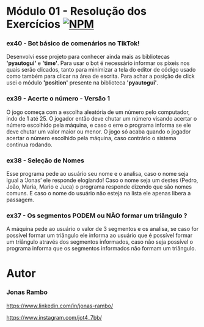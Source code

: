 # Módulo 01 - Resolução dos Exercícios    [![NPM](https://img.shields.io/npm/l/react)](https://github.com/devsuperior/sds1-wmazoni/blob/master/LICENSE) 

<h3>ex40 - Bot básico de comenários no TikTok!</h3>
<p>Desenvolvi esse projeto para conhecer ainda mais as bibliotecas <strong>'pyautogui'</strong> e <strong>'time'</strong>. Para usar o bot é necessário informar os pixeis nos quais serão clicados, tanto para minimizar a tela do editor de código usado como também para clicar na área de escrita. Para achar a posição de click usei o módulo <strong>'position'</strong> presente na biblioteca <strong>'pyautogui'</strong>.</p>


<h3>ex39 - Acerte o número - Versão 1</h3>
<p>O jogo começa com a escolha aleatória de um número pelo computador, indo de 1 até 25. O jogador então deve chutar um número visando acertar o número escolhido pela máquina, e caso o erre o programa informa se ele deve chutar um valor maior ou menor. O jogo só acaba quando o jogador acertar o número escolhido pela máquina, caso contrário o sistema continua rodando.</p>

<h3>ex38 - Seleção de Nomes</h3>
<p>Esse programa pede ao usuário seu nome e o analisa, caso o nome seja igual a ‘Jonas’ ele responde elogiando! Caso o nome seja um destes (Pedro, João, Maria, Mario e Juca) o programa responde  dizendo que são nomes comuns. E caso o nome do usuário não esteja na lista ele apenas libera a passagem.</p>

<h3>ex37 - Os segmentos PODEM ou NÃO formar um triângulo ?</h3>
<p>A máquina pede ao usuário o valor de 3 segmentos e os analisa, se caso for possível formar um triângulo ele informa ao usuário que é possível formar um triângulo através dos segmentos informados, caso não seja possível o programa informa que os segmentos informados não formam um triângulo. </p>



















# Autor

### Jonas Rambo

https://www.linkedin.com/in/jonas-rambo/

https://www.instagram.com/jot4_7bb/
